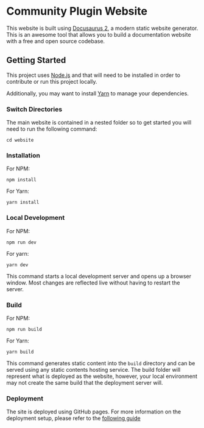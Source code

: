 # Community Plugin Website

This website is built using [Docusaurus 2](https://docusaurus.io/), a modern static website generator. This is an awesome tool that allows you to build a documentation website with a free and open source codebase.

## Getting Started

This project uses [Node.js](https://nodejs.org/) and that will need to be installed in order to contribute or run this project locally.

Additionally, you may want to install [Yarn](https://yarnpkg.com/) to manage your dependencies.

### Switch Directories

The main website is contained in a nested folder so to get started you will need to run the following command:

`cd website`

### Installation

For NPM:

`npm install`

For Yarn:

`yarn install`

### Local Development

For NPM:

`npm run dev`

For yarn:

`yarn dev`

This command starts a local development server and opens up a browser window. Most changes are reflected live without having to restart the server.

### Build

For NPM:

`npm run build`

For Yarn:

`yarn build`

This command generates static content into the `build` directory and can be served using any static contents hosting service. The build folder will represent what is deployed as the website, however, your local environment may not create the same build that the deployment server will.

### Deployment

The site is deployed using GitHub pages. For more information on the deployment setup, please refer to the [following guide](https://docusaurus.io/docs/deployment#deploying-to-github-pages)
